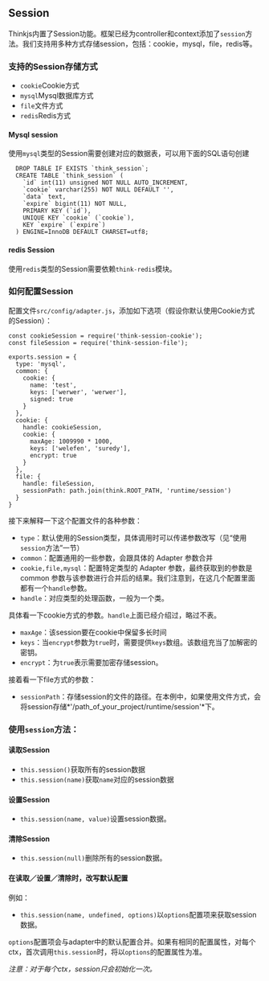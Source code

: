 ## Session

Thinkjs内置了Session功能。框架已经为controller和context添加了`session`方法。我们支持用多种方式存储session，包括：cookie，mysql，file，redis等。

### 支持的Session存储方式

* `cookie`Cookie方式
* `mysql`Mysql数据库方式
* `file`文件方式
* `redis`Redis方式

#### Mysql session

使用`mysql`类型的Session需要创建对应的数据表，可以用下面的SQL语句创建

```
  DROP TABLE IF EXISTS `think_session`;
  CREATE TABLE `think_session` (
    `id` int(11) unsigned NOT NULL AUTO_INCREMENT,
    `cookie` varchar(255) NOT NULL DEFAULT '',
    `data` text,
    `expire` bigint(11) NOT NULL,
    PRIMARY KEY (`id`),
    UNIQUE KEY `cookie` (`cookie`),
    KEY `expire` (`expire`)
  ) ENGINE=InnoDB DEFAULT CHARSET=utf8;

```
#### redis Session
使用`redis`类型的Session需要依赖`think-redis`模块。

### 如何配置Session

配置文件`src/config/adapter.js`，添加如下选项（假设你默认使用Cookie方式的Session）：

```
const cookieSession = require('think-session-cookie');
const fileSession = require('think-session-file');

exports.session = {
  type: 'mysql',
  common: {
    cookie: {
      name: 'test',
      keys: ['werwer', 'werwer'],
      signed: true
    }
  },
  cookie: {
    handle: cookieSession,
    cookie: {
      maxAge: 1009990 * 1000,
      keys: ['welefen', 'suredy'],
      encrypt: true
    }
  },
  file: {
    handle: fileSession,
    sessionPath: path.join(think.ROOT_PATH, 'runtime/session')
  }
}
```
接下来解释一下这个配置文件的各种参数：
* `type`：默认使用的Session类型，具体调用时可以传递参数改写（见“使用`session`方法”一节）
* `common`：配置通用的一些参数，会跟具体的 Adapter 参数合并
* `cookie,file,mysql`：配置特定类型的 Adapter 参数，最终获取到的参数是 common 参数与该参数进行合并后的结果。我们注意到，在这几个配置里面都有一个`handle`参数。
* `handle`：对应类型的处理函数，一般为一个类。

具体看一下cookie方式的参数。`handle`上面已经介绍过，略过不表。
* `maxAge`：该session要在cookie中保留多长时间
* `keys`：当`encrypt`参数为`true`时，需要提供`keys`数组。该数组充当了加解密的密钥。
* `encrypt`：为`true`表示需要加密存储session。

接着看一下file方式的参数：
* `sessionPath`：存储session的文件的路径。在本例中，如果使用文件方式，会将session存储*'/path_of_your_project/runtime/session'*下。

### 使用`session`方法：

#### 读取Session
* `this.session()`获取所有的session数据
* `this.session(name)`获取`name`对应的session数据

#### 设置Session
* `this.session(name, value)`设置session数据。

#### 清除Session
* `this.session(null)`删除所有的session数据。

#### 在读取／设置／清除时，改写默认配置
例如：

* `this.session(name, undefined, options)`以`options`配置项来获取session数据。

`options`配置项会与adapter中的默认配置合并。如果有相同的配置属性，对每个ctx，首次调用`this.session`时，将以`options`的配置属性为准。

*注意：对于每个ctx，session只会初始化一次。*
